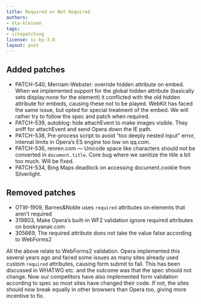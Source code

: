 ```yaml
---
title: Required or Not Required
authors:
- ola-kleiven
tags:
- sitepatching
license: cc-by-3.0
layout: post
---
```


## Added patches

- PATCH-540, Merriam-Webster: override hidden attribute on embed. When we implemented support for the global hidden attribute (basically sets display:none for the element) it conflicted with the old hidden attribute for embeds, causing these not to be played. WebKit has faced the same issue, but opted for special treatment of the embed. We will rather try to follow the spec and patch when required.
- PATCH-539, autoblog: hide attachEvent to make images visible. They sniff for attachEvent and send Opera down the IE path.
- PATCH-538, Pre-process script to avoid “too deeply nested input” error, internal limits in Opera’s ES engine too low on qq.com.
- PATCH-536, renren.com — Unicode space like characters should not be converted in `document.title`. Core bug where we sanitize the title a bit too much. Will be fixed.
- PATCH-534, Bing Maps deadlock on accessing document.cookie from Silverlight.

## Removed patches

- OTW-1909, Barnes&Noble uses `required` attributes on elements that aren’t required
- 319803, Make Opera’s built-in WF2 validation ignore required attributes on bookryanair.com
- 305669, The required attribute does not take the value false according to WebForms2

All the above relate to WebForms2 validation. Opera implemented this several years ago and faced some issues as many sites already used custom `required` attributes, causing form submit to fail. This has been discussed in WHATWG etc. and the outcome was that the spec should not change. Now our competitors have also implemented form validation according to spec so most sites have changed their code. If not, the sites should now break equally in other browsers than Opera too, giving more incentive to fix.
